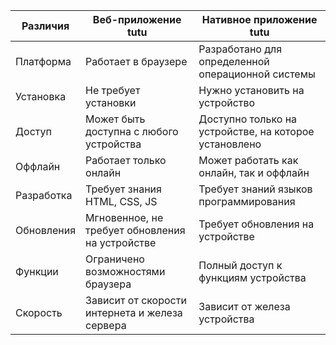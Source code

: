 |  Различия| Веб-приложение tutu                                  | Нативное приложение tutu                   |
|----------|-----------------------------------------------------|----------------------------------------------------|
| Платформа | Работает в браузере                                  | Разработано для определенной операционной системы  |
| Установка | Не требует установки                                 | Нужно установить на устройство                     |
| Доступ    | Может быть доступна с любого устройства             | Доступно только на устройстве, на которое установлено |
| Оффлайн   | Работает только онлайн                              | Может работать как онлайн, так и оффлайн          |
| Разработка| Требует знания HTML, CSS, JS                        | Требует знаний языков программирования              |
| Обновления| Мгновенное, не требует обновления на устройстве      | Требует обновления на устройстве                     |
| Функции   | Ограничено возможностями браузера                   | Полный доступ к функциям устройства                |
| Скорость  | Зависит от скорости интернета и железа сервера    | Зависит от железа устройства                       |
